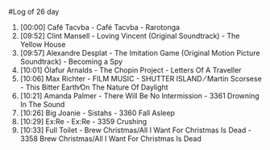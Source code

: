 #Log of 26 day

1. [00:00] Café Tacvba - Café Tacvba - Rarotonga
1. [09:52] Clint Mansell - Loving Vincent (Original Soundtrack) - The Yellow House
1. [09:57] Alexandre Desplat - The Imitation Game (Original Motion Picture Soundtrack) - Becoming a Spy
1. [10:01] Ólafur Arnalds - The Chopin Project - Letters Of A Traveller
1. [10:06] Max Richter - FILM MUSIC - SHUTTER ISLAND ⁄ Martin Scorsese - This Bitter Earth⁄On The Nature Of Daylight
1. [10:21] Amanda Palmer - There Will Be No Intermission - 3361 Drowning In The Sound
1. [10:26] Big Joanie - Sistahs - 3360 Fall Asleep
1. [10:29] Ex:Re - Ex:Re - 3359 Crushing
1. [10:33] Full Toilet - Brew Christmas/All I Want For Christmas Is Dead - 3358 Brew Christmas/All I Want For Christmas Is Dead
